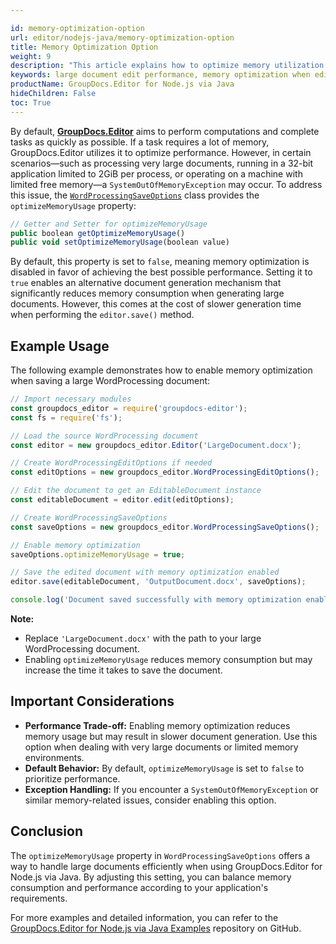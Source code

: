 ```yaml
---

id: memory-optimization-option
url: editor/nodejs-java/memory-optimization-option
title: Memory Optimization Option
weight: 9
description: "This article explains how to optimize memory utilization when editing large Word documents using GroupDocs.Editor for Node.js via Java API."
keywords: large document edit performance, memory optimization when edit document
productName: GroupDocs.Editor for Node.js via Java
hideChildren: False
toc: True
---
```


By default, [**GroupDocs.Editor**](https://products.groupdocs.com/editor/nodejs-java) aims to perform computations and complete tasks as quickly as possible. If a task requires a lot of memory, GroupDocs.Editor utilizes it to optimize performance. However, in certain scenarios—such as processing very large documents, running in a 32-bit application limited to 2GiB per process, or operating on a machine with limited free memory—a `SystemOutOfMemoryException` may occur. To address this issue, the [`WordProcessingSaveOptions`](https://reference.groupdocs.com/editor/nodejs-java/com.groupdocs.editor.options.WordProcessingSaveOptions) class provides the `optimizeMemoryUsage` property:

```javascript
// Getter and Setter for optimizeMemoryUsage
public boolean getOptimizeMemoryUsage()
public void setOptimizeMemoryUsage(boolean value)
```

By default, this property is set to `false`, meaning memory optimization is disabled in favor of achieving the best possible performance. Setting it to `true` enables an alternative document generation mechanism that significantly reduces memory consumption when generating large documents. However, this comes at the cost of slower generation time when performing the `editor.save()` method.

## Example Usage

The following example demonstrates how to enable memory optimization when saving a large WordProcessing document:

```javascript
// Import necessary modules
const groupdocs_editor = require('groupdocs-editor');
const fs = require('fs');

// Load the source WordProcessing document
const editor = new groupdocs_editor.Editor('LargeDocument.docx');

// Create WordProcessingEditOptions if needed
const editOptions = new groupdocs_editor.WordProcessingEditOptions();

// Edit the document to get an EditableDocument instance
const editableDocument = editor.edit(editOptions);

// Create WordProcessingSaveOptions
const saveOptions = new groupdocs_editor.WordProcessingSaveOptions();

// Enable memory optimization
saveOptions.optimizeMemoryUsage = true;

// Save the edited document with memory optimization enabled
editor.save(editableDocument, 'OutputDocument.docx', saveOptions);

console.log('Document saved successfully with memory optimization enabled.');
```

**Note:**

- Replace `'LargeDocument.docx'` with the path to your large WordProcessing document.
- Enabling `optimizeMemoryUsage` reduces memory consumption but may increase the time it takes to save the document.

## Important Considerations

- **Performance Trade-off:** Enabling memory optimization reduces memory usage but may result in slower document generation. Use this option when dealing with very large documents or limited memory environments.
- **Default Behavior:** By default, `optimizeMemoryUsage` is set to `false` to prioritize performance.
- **Exception Handling:** If you encounter a `SystemOutOfMemoryException` or similar memory-related issues, consider enabling this option.

## Conclusion

The `optimizeMemoryUsage` property in `WordProcessingSaveOptions` offers a way to handle large documents efficiently when using GroupDocs.Editor for Node.js via Java. By adjusting this setting, you can balance memory consumption and performance according to your application's requirements.

For more examples and detailed information, you can refer to the [GroupDocs.Editor for Node.js via Java Examples](https://github.com/groupdocs-editor/GroupDocs.Editor-for-Node.js-via-Java/tree/master/Examples) repository on GitHub.